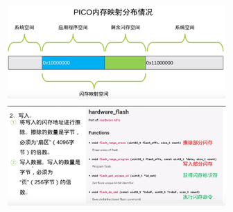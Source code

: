![image-20250422152605274](./image/Flash.assets/image-20250422152605274.png)

![image-20250422152607748](./image/Flash.assets/image-20250422152607748.png)